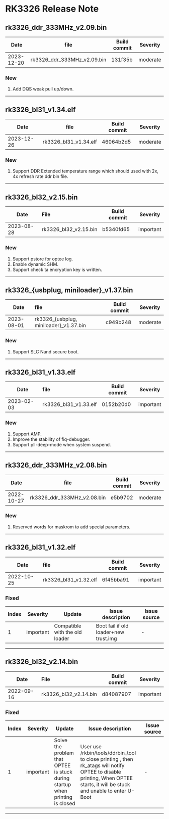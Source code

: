 # RK3326 Release Note

## rk3326_ddr_333MHz_v2.09.bin

| Date       | file                        | Build commit | Severity |
| ---------- | --------------------------- | ------------ | -------- |
| 2023-12-20 | rk3326_ddr_333MHz_v2.09.bin | 131f35b      | moderate |

### New

1. Add DQS weak pull up/down.

------

## rk3326_bl31_v1.34.elf

| Date       | file                  | Build commit | Severity |
| ---------- | --------------------- | ------------ | -------- |
| 2023-12-26 | rk3326_bl31_v1.34.elf | 46064b2d5    | moderate |

### New

1. Support DDR Extended temperature range which should used with 2x, 4x refresh rate ddr bin file.

------

## rk3326_bl32_v2.15.bin

| Date       | File                  | Build commit | Severity  |
| ---------- | :-------------------- | ------------ | --------- |
| 2023-08-28 | rk3326_bl32_v2.15.bin | b5340fd65    | important |

### New

1. Support pstore for optee log.
2. Enable dynamic SHM.
3. Support check ta encryption key is written.

------

## rk3326_{usbplug, miniloader}_v1.37.bin

| Date       | file                                     | Build commit | Severity |
| ---------- | :--------------------------------------- | ------------ | -------- |
| 2023-08-01 | rk3326_{usbplug, miniloader}_v1.37.bin | c949b248     | moderate |

### New

1. Support SLC Nand secure boot.

------

## rk3326_bl31_v1.33.elf

| Date       | file                  | Build commit | Severity  |
| ---------- | :-------------------- | ------------ | --------- |
| 2023-02-03 | rk3326_bl31_v1.33.elf | 0152b20d0    | important |

### New

1. Support AMP.
2. Improve the stability of fiq-debugger.
3. Support pll-deep-mode when system suspend.

------

## rk3326_ddr_333MHz_v2.08.bin

| Date       | file                        | Build commit | Severity |
| ---------- | --------------------------- | ------------ | -------- |
| 2022-10-27 | rk3326_ddr_333MHz_v2.08.bin | e5b9702      | moderate |

### New

1. Reserved words for maskrom to add special parameters.

------

## rk3326_bl31_v1.32.elf

| Date       | file                  | Build commit | Severity  |
| ---------- | :-------------------- | ------------ | --------- |
| 2022-10-25 | rk3326_bl31_v1.32.elf | 6f45bba91    | important |

### Fixed

| Index | Severity  | Update                         | Issue description                     | Issue source |
| ----- | --------- | ------------------------------ | ------------------------------------- | ------------ |
| 1     | important | Compatible with the old loader | Boot fail if old loader+new trust.img | -            |

------

## rk3326_bl32_v2.14.bin

| Date       | File                  | Build commit | Severity  |
| ---------- | :-------------------- | ------------ | --------- |
| 2022-09-16 | rk3326_bl32_v2.14.bin | d84087907    | important |

### Fixed

| Index | Severity  | Update                                                       | Issue description                                            | Issue source |
| ----- | --------- | ------------------------------------------------------------ | ------------------------------------------------------------ | ------------ |
| 1     | important | Solve the problem that OPTEE is stuck during startup when printing is closed | User use /rkbin/tools/ddrbin_tool to close printing ,  then rk_atags will notify OPTEE to disable printing, When OPTEE starts, it will be stuck and unable to enter U-Boot | -            |

------

